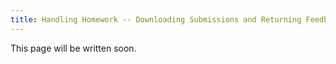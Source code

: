 ```yaml
---
title: Handling Homework -- Downloading Submissions and Returning Feedback
---
```

This page will be written soon.
